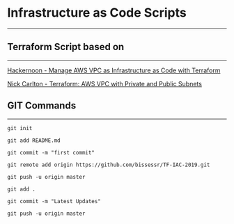 # Infrastructure as Code Scripts
---
## Terraform Script based on 
---
[Hackernoon - Manage AWS VPC as Infrastructure as Code with Terraform](https://hackernoon.com/)

[Nick Carlton - Terraform: AWS VPC with Private and Public Subnets](https://nickcharlton.net/posts/terraform-aws-vpc.html)


## GIT Commands
---
`git init`

`git add README.md`

`git commit -m "first commit"`

`git remote add origin https://github.com/bissessr/TF-IAC-2019.git`

`git push -u origin master`


`git add . `

`git commit -m "Latest Updates"`

`git push -u origin master`


